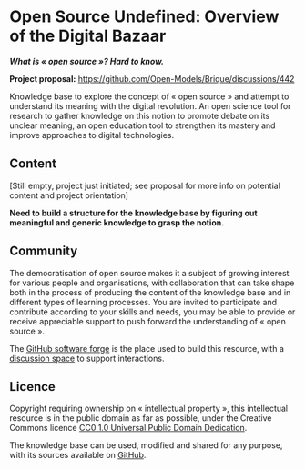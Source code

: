 # Open Source Undefined: Overview of the Digital Bazaar

**_What is « open source »? Hard to know._**

**Project proposal:** https://github.com/Open-Models/Brique/discussions/442

Knowledge base to explore the concept of « open source » and attempt to understand its meaning with the digital revolution.
An open science tool for research to gather knowledge on this notion to promote debate on its unclear meaning, an open
education tool to strengthen its mastery and improve approaches to digital technologies.

## Content

[Still empty, project just initiated; see proposal for more info on potential content and project orientation]

**Need to build a structure for the knowledge base by figuring out meaningful and generic knowledge to grasp the notion.**

## Community

The democratisation of open source makes it a subject of growing interest for various people and organisations, with collaboration
that can take shape both in the process of producing the content of the knowledge base and in different types of learning processes.
You are invited to participate and contribute according to your skills and needs, you may be able to provide or receive appreciable support to
push forward the understanding of « open source ».

The [GitHub software forge](https://github.com/Open-Models/Open-Source-Undefined) is the place used to build this resource,
with a [discussion space](https://github.com/Open-Models/Open-Source-Undefined/discussions) to support interactions.

## Licence

Copyright requiring ownership on « intellectual property », this intellectual resource is in the public
domain as far as possible, under the Creative Commons licence [CC0 1.0 Universal Public Domain
Dedication](https://creativecommons.org/publicdomain/zero/1.0/).

The knowledge base can be used, modified and shared for any purpose, with its sources available on
[GitHub](https://github.com/Open-Models/Open-Source-Undefined).
